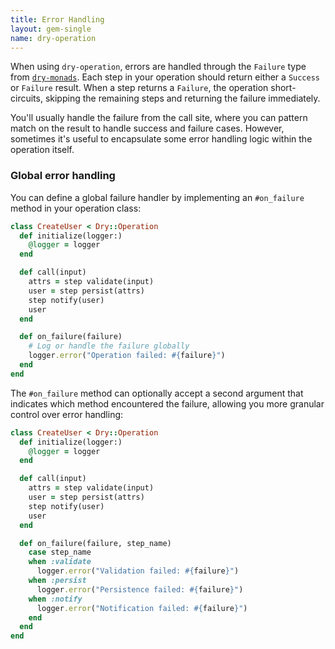 ```yaml
---
title: Error Handling
layout: gem-single
name: dry-operation
---
```


When using `dry-operation`, errors are handled through the `Failure` type from [`dry-monads`](/gems/dry-monads/). Each step in your operation should return either a `Success` or `Failure` result. When a step returns a `Failure`, the operation short-circuits, skipping the remaining steps and returning the failure immediately.

You'll usually handle the failure from the call site, where you can pattern match on the result to handle success and failure cases. However, sometimes it's useful to encapsulate some error handling logic within the operation itself.

### Global error handling

You can define a global failure handler by implementing an `#on_failure` method in your operation class:

```ruby
class CreateUser < Dry::Operation
  def initialize(logger:)
    @logger = logger
  end

  def call(input)
    attrs = step validate(input)
    user = step persist(attrs)
    step notify(user)
    user
  end

  def on_failure(failure)
    # Log or handle the failure globally
    logger.error("Operation failed: #{failure}")
  end
end
```

The `#on_failure` method can optionally accept a second argument that indicates which method encountered the failure, allowing you more granular control over error handling:

```ruby
class CreateUser < Dry::Operation
  def initialize(logger:)
    @logger = logger
  end

  def call(input)
    attrs = step validate(input)
    user = step persist(attrs)
    step notify(user)
    user
  end

  def on_failure(failure, step_name)
    case step_name
    when :validate
      logger.error("Validation failed: #{failure}")
    when :persist
      logger.error("Persistence failed: #{failure}")
    when :notify
      logger.error("Notification failed: #{failure}")
    end
  end
end
```
